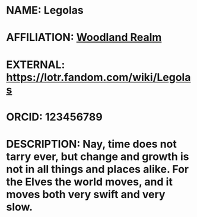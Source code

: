 # NAME: Legolas
# AFFILIATION: [Woodland Realm](https://lotr.fandom.com/wiki/Woodland_Realm)
# EXTERNAL: https://lotr.fandom.com/wiki/Legolas
# ORCID: 123456789
# DESCRIPTION: Nay, time does not tarry ever, but change and growth is not in all things and places alike. For the Elves the world moves, and it moves both very swift and very slow.
